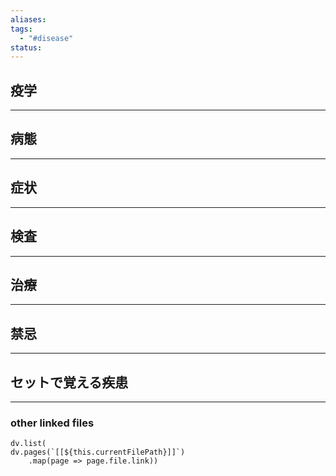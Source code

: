 ```yaml
---
aliases: 
tags:
  - "#disease"
status:
---
```

## 疫学
---
## 病態
---
## 症状
---
## 検査
---
## 治療
---
## 禁忌
---
## セットで覚える疾患
---
### other linked files
```dataviewjs
dv.list(
dv.pages(`[[${this.currentFilePath}]]`)
	.map(page => page.file.link))
```
